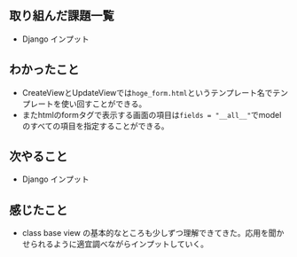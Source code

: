 ## 取り組んだ課題一覧 
- Django インプット 
## わかったこと
- CreateViewとUpdateViewでは`hoge_form.html`というテンプレート名でテンプレートを使い回すことができる。
- またhtmlのformタグで表示する画面の項目は`fields = "__all__"`でmodelのすべての項目を指定することができる。
## 次やること  
- Django インプット 
## 感じたこと 
- class base view の基本的なところも少しずつ理解できてきた。応用を聞かせられるように適宜調べながらインプットしていく。